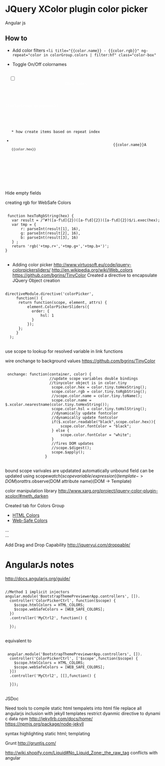  # JQuery XColor plugin color picker
 Angular js

 ## How to
 * Add color filters
 `<li title="{{color.name}} - {{color.rgb}}" ng-repeat="color in colorGroup.colors | filter:hf" class="color-box"`

* Toggle On/Off colornames

 <pre><code>
  <input id="toggle-name" type="checkbox" ng-model="nameChecked"/>
				           <label style="color:white" for="toggle-name">Show Names</label>
					   <div ng-repeat="colorGroup in htmlColors">
                                           <h4 style="color:white">{{colorGroup.groupname}}</h4>
                                             <ul class="list-unstyled">
* how create items based on repeat index
                                              <li title="{{color.name}} - {{color.rgb}}" ng-repeat="color in colorGroup.colors | filter:hf" class="color-box"
                                                style="background-color:{{color.rgb}};color:{{color.fontColor}};">
                                              <span ng-show="nameChecked">{{color.name}}</span><span ng-show="!nameChecked">A</span><br /><span style="font-size:0.85em">{{color.hex}}</span>
                                              </li>
                                             </ul>
                                        </div>
 </code> </pre>
 Hide empty fields 
 
 creating rgb for WebSafe Colors
 <pre><code>
 function hexToRgbString(hex) {
   var result = /^#?([a-f\d]{2})([a-f\d]{2})([a-f\d]{2})$/i.exec(hex);
   var tmp = {
       r: parseInt(result[1], 16),
       g: parseInt(result[2], 16),
       b: parseInt(result[3], 16)
   } ;
   return 'rgb('+tmp.r+','+tmp.g+','+tmp.b+')';
}
</code> </pre>
* Adding color picker
http://www.virtuosoft.eu/code/jquery-colorpickersliders/
http://en.wikipedia.org/wiki/Web_colors
https://github.com/bgrins/TinyColor
Created a directive to encapsulate JQuery Object creation

 <pre><code>
directiveModule.directive('colorPicker',
     function() {
      return function(scope, element, attrs) {
          element.ColorPickerSliders({
            order: {
                hsl: 1
            }
          });
      };
     }
  );
</code> </pre>

use scope to lookup for resolved variable in link functions

wire onchange to background values
https://github.com/bgrins/TinyColor
  <pre><code>
 onchange: function(container, color) {
                    //update scope variables double bindings
                    //tinycolor object is in color.tiny
                     scope.color.hex = color.tiny.toHexString();
                     scope.color.rgb = color.tiny.toRgbString();
                     //scope.color.name = color.tiny.toName();
                     scope.color.name = $.xcolor.nearestname(color.tiny.toHexString());
                     scope.color.hsl = color.tiny.toHslString();
                     //dynamically update fontcolor
                     //dynamically update fontcolor
                     if($.xcolor.readable("black",scope.color.hex)){
                         scope.color.fontColor = "black";
                     } else {
                         scope.color.fontColor = "white";
                     }
                     //fires DOM updates
                     //scope.$digest();
                     scope.$apply();
                  }
</code> </pre>
bound scope varivales are updatated automatically
unbound field can be updated using scope$watch(scope variable/expression)(template->DOM) or attrs.$observe(DOM attribute name)(DOM -> Template)

color manipulation library
http://www.xarg.org/project/jquery-color-plugin-xcolor/#meth_darken

Created tab for Colors Group
<ul class="nav nav-tabs" id="colorTab">
  <li class="active"><a href="#htmlColors" data-toggle="tab">HTML Colors</a></li>
  <li><a href="#webSafeColors" data-toggle="tab">Web-Safe Colors</a></li>
</ul>

<div class="tab-content">
  <div class="tab-pane active" id="htmlColors">...</div>
  <div class="tab-pane" id="webSafeColors">...</div>
</div>

Add Drag and Drop Capability
http://jqueryui.com/droppable/


# AngularJs notes
http://docs.angularjs.org/guide/
<pre><code>
//Method 1 implicit injectors
angular.module('BootstrapThemePreviewerApp.controllers', []).
  controller('ColorPickerCtrl', function($scope) {
    $scope.htmlColors = HTML_COLORS;
    $scope.webSafeColors = [WEB_SAFE_COLORS];
  })
  .controller('MyCtrl2', function() {

  });
</code> </pre>
 equivalent to 
 
<pre><code>
 angular.module('BootstrapThemePreviewerApp.controllers', []).
  controller('ColorPickerCtrl', ['$scope',function($scope) {
    $scope.htmlColors = HTML_COLORS;
    $scope.webSafeColors = [WEB_SAFE_COLORS];
  }])
  .controller('MyCtrl2', [[],function() {

  }]);
</code> </pre>

JSDoc

Need tools to compile static html tempalets into html file
replace all angularjs inclusion with jekyll templates
restrict dyanmic directive to dynami c data
npm
http://jekyllrb.com/docs/home/
https://npmjs.org/package/node-jekyll

syntax highlighting
static html; templating

Grunt
http://gruntjs.com/

http://wiki.shopify.com/Liquid#No_Liquid_Zone:_the_raw_tag conflicts with angular

